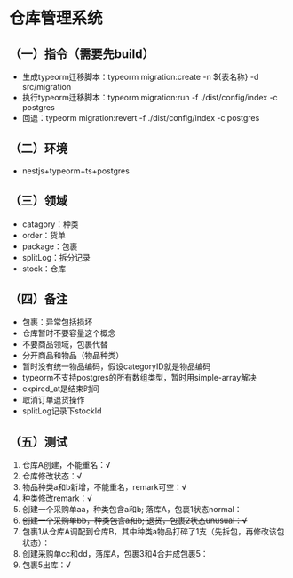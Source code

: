 # 仓库管理系统

## （一）指令（需要先build）
- 生成typeorm迁移脚本：typeorm migration:create -n ${表名称} -d src/migration
- 执行typeorm迁移脚本：typeorm migration:run -f ./dist/config/index -c postgres
- 回退：typeorm migration:revert -f ./dist/config/index -c postgres


## （二）环境
- nestjs+typeorm+ts+postgres

## （三）领域
- catagory：种类
- order：货单
- package：包裹
- splitLog：拆分记录
- stock：仓库

## （四）备注
- 包裹：异常包括损坏
- 仓库暂时不要容量这个概念
- 不要商品领域，包裹代替
- 分开商品和物品（物品种类）
- 暂时没有统一物品编码，假设categoryID就是物品编码
- typeorm不支持postgres的所有数组类型，暂时用simple-array解决
- expired_at是结束时间
- 取消订单退货操作
- splitLog记录下stockId

## （五）测试
1. 仓库A创建，不能重名：√
2. 仓库修改状态：√
3. 物品种类a和b新增，不能重名，remark可空：√
4. 种类修改remark：√
5. 创建一个采购单aa，种类包含a和b; 落库A，包裹1状态normal：
6. ~~创建一个采购单bb，种类包含a和b; 退货，包裹2状态unusual：√~~
7. 包裹1从仓库A调配到仓库B，其中种类a物品打碎了1支（先拆包，再修改该包状态）：
8. 创建采购单cc和dd，落库A，包裹3和4合并成包裹5：
9. 包裹5出库：√